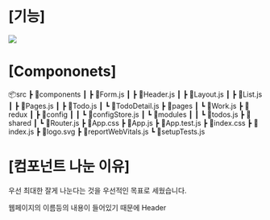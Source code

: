 # [기능]
<p style='align-center:center;'>
  <img src='https://user-images.githubusercontent.com/99179343/182545629-27f93bb4-ed48-4647-b2e6-48d767182853.gif')
</p>

# [Compononets]
📦src
 ┣ 📂components
 ┃ ┣ 📜Form.js
 ┃ ┣ 📜Header.js
 ┃ ┣ 📜Layout.js
 ┃ ┣ 📜List.js
 ┃ ┣ 📜Pages.js
 ┃ ┣ 📜Todo.js
 ┃ ┗ 📜TodoDetail.js
 ┣ 📂pages
 ┃ ┗ 📜Work.js
 ┣ 📂redux
 ┃ ┣ 📂config
 ┃ ┃ ┗ 📜configStore.js
 ┃ ┗ 📂modules
 ┃ ┃ ┗ 📜todos.js
 ┣ 📂shared
 ┃ ┗ 📜Router.js
 ┣ 📜App.css
 ┣ 📜App.js
 ┣ 📜App.test.js
 ┣ 📜index.css
 ┣ 📜index.js
 ┣ 📜logo.svg
 ┣ 📜reportWebVitals.js
 ┗ 📜setupTests.js
  
# [컴포넌트 나눈 이유]
  우선 최대한 잘게 나눈다는 것을 우선적인 목표로 세웠습니다.
  
  웹페이지의 이름등의 내용이 들어있기 때문에 Header
  
